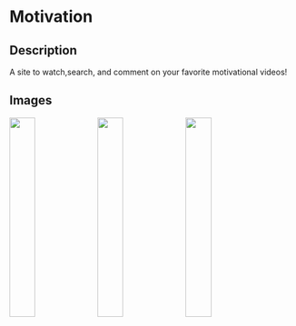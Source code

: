 # Motivation


## Description

A site to watch,search, and comment on your favorite motivational videos!

## Images

<img src="https://cloud.githubusercontent.com/assets/17255772/14511183/98709638-018a-11e6-865d-ef5f7c31b55f.png" width="30%"></img>
<img src="https://cloud.githubusercontent.com/assets/17255772/14511161/76832c5c-018a-11e6-9bc8-6a2e41860f94.png" width="30%"></img>
<img src="https://cloud.githubusercontent.com/assets/17255772/14511163/7ba82a66-018a-11e6-8c94-f572b76ebbad.png" width="30%"></img>
